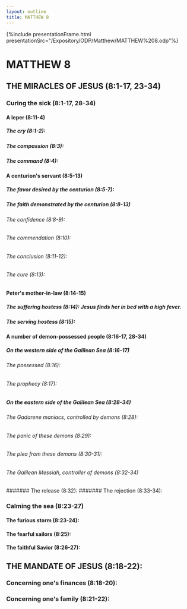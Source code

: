 ```yaml
---
layout: outline
title: MATTHEW 8
---
```

{%include presentationFrame.html presentationSrc="/Expository/ODP/Matthew/MATTHEW%208.odp"%}

# MATTHEW 8
## THE MIRACLES OF JESUS (8:1-17, 23-34) 
###  Curing the sick (8:1-17, 28-34) 
####  A leper (8:11-4) 
#####  The cry (8:1-2): 
#####  The compassion (8:3): 
#####  The command (8:4): 
####  A centurion\'s servant (8:5-13) 
#####  The favor desired by the centurion (8:5-7): 
#####  The faith demonstrated by the centurion (8:8-13) 
######  The confidence (8:8-9): 
######  The commendation (8:10): 
######  The conclusion (8:11-12): 
######  The cure (8:13): 
####  Peter\'s mother-in-law (8:14-15) 
#####  The suffering hostess (8:14): Jesus finds her in bed with a high fever. 
#####  The serving hostess (8:15): 
####  A number of demon-possessed people (8:16-17, 28-34) 
#####  On the western side of the Galilean Sea (8:16-17) 
######  The possessed (8:16): 
######  The prophecy (8:17): 
#####  On the eastern side of the Galilean Sea (8:28-34) 
######  The Gadarene maniacs, controlled by demons (8:28): 
######  The panic of these demons (8:29): 
######  The plea from these demons (8:30-31): 
######  The Galilean Messiah, controller of demons (8:32-34) 
#######  The release (8:32): 
#######  The rejection (8:33-34): 
###  Calming the sea (8:23-27) 
####  The furious storm (8:23-24): 
####  The fearful sailors (8:25): 
####  The faithful Savior (8:26-27): 
## THE MANDATE OF JESUS (8:18-22): 
###  Concerning one\'s finances (8:18-20): 
###  Concerning one\'s family (8:21-22): 
